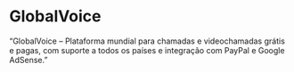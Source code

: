 # GlobalVoice
“GlobalVoice – Plataforma mundial para chamadas e videochamadas grátis e pagas, com suporte a todos os países e integração com PayPal e Google AdSense.”
